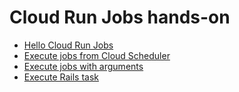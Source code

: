 # Cloud Run Jobs hands-on

- [Hello Cloud Run Jobs](./hello/)
- [Execute jobs from Cloud Scheduler](./scheduled-hello/)
- [Execute jobs with arguments](./arguments/)
- [Execute Rails task](./rails-task/)
